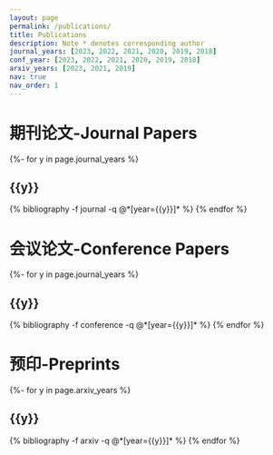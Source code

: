 ```yaml
---
layout: page
permalink: /publications/
title: Publications
description: Note * denotes corresponding author
journal_years: [2023, 2022, 2021, 2020, 2019, 2018]
conf_year: [2023, 2022, 2021, 2020, 2019, 2018]
arxiv_years: [2023, 2021, 2019]
nav: true
nav_order: 1
---
```

<!-- _pages/publications.md -->
<div class="publications">

<h1> 期刊论文-Journal Papers </h1>
{%- for y in page.journal_years %}
  <h2 class="year">{{y}}</h2>
  {% bibliography -f journal -q @*[year={{y}}]* %}
{% endfor %}

<h1> 会议论文-Conference Papers </h1>
{%- for y in page.journal_years %}
  <h2 class="year">{{y}}</h2>
  {% bibliography -f conference -q @*[year={{y}}]* %}
{% endfor %}

<h1> 预印-Preprints </h1>
{%- for y in page.arxiv_years %}
  <h2 class="year">{{y}}</h2>
  {% bibliography -f arxiv -q @*[year={{y}}]* %}
{% endfor %}

</div>
